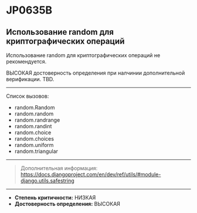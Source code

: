 # JP0635B
## Использование random для криптографических операций
Использование random для криптографических операций не рекомендуется.

ВЫСОКАЯ достоверность определения при налчинии дополнительной верификации. TBD.

---
Список вызовов:

* random.Random
* random.random
* random.randrange
* random.randint
* random.choice
* random.choices
* random.uniform
* random.triangular

---
> Дополнительная информация:
> <https://docs.djangoproject.com/en/dev/ref/utils/#module-django.utils.safestring>
---
* __Степень критичности:__ НИЗКАЯ
* __Достоверность определения:__ ВЫСОКАЯ